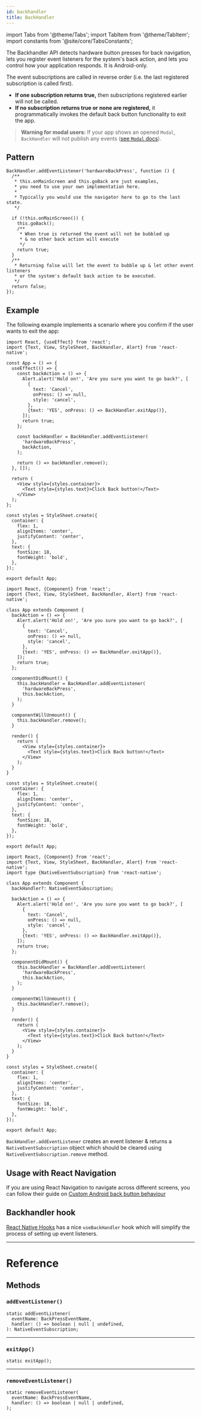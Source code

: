 ```yaml
---
id: backhandler
title: BackHandler
---
```


import Tabs from '@theme/Tabs'; import TabItem from '@theme/TabItem'; import constants from '@site/core/TabsConstants';

The Backhandler API detects hardware button presses for back navigation, lets you register event listeners for the system's back action, and lets you control how your application responds. It is Android-only.

The event subscriptions are called in reverse order (i.e. the last registered subscription is called first).

- **If one subscription returns true,** then subscriptions registered earlier will not be called.
- **If no subscription returns true or none are registered,** it programmatically invokes the default back button functionality to exit the app.

> **Warning for modal users:** If your app shows an opened `Modal`, `BackHandler` will not publish any events ([see `Modal` docs](modal#onrequestclose)).

## Pattern

```tsx
BackHandler.addEventListener('hardwareBackPress', function () {
  /**
   * this.onMainScreen and this.goBack are just examples,
   * you need to use your own implementation here.
   *
   * Typically you would use the navigator here to go to the last state.
   */

  if (!this.onMainScreen()) {
    this.goBack();
    /**
     * When true is returned the event will not be bubbled up
     * & no other back action will execute
     */
    return true;
  }
  /**
   * Returning false will let the event to bubble up & let other event listeners
   * or the system's default back action to be executed.
   */
  return false;
});
```

## Example

The following example implements a scenario where you confirm if the user wants to exit the app:

<Tabs groupId="syntax" queryString defaultValue={constants.defaultSyntax} values={constants.syntax}>
<TabItem value="functional">

```SnackPlayer name=BackHandler&supportedPlatforms=android
import React, {useEffect} from 'react';
import {Text, View, StyleSheet, BackHandler, Alert} from 'react-native';

const App = () => {
  useEffect(() => {
    const backAction = () => {
      Alert.alert('Hold on!', 'Are you sure you want to go back?', [
        {
          text: 'Cancel',
          onPress: () => null,
          style: 'cancel',
        },
        {text: 'YES', onPress: () => BackHandler.exitApp()},
      ]);
      return true;
    };

    const backHandler = BackHandler.addEventListener(
      'hardwareBackPress',
      backAction,
    );

    return () => backHandler.remove();
  }, []);

  return (
    <View style={styles.container}>
      <Text style={styles.text}>Click Back button!</Text>
    </View>
  );
};

const styles = StyleSheet.create({
  container: {
    flex: 1,
    alignItems: 'center',
    justifyContent: 'center',
  },
  text: {
    fontSize: 18,
    fontWeight: 'bold',
  },
});

export default App;
```

</TabItem>
<TabItem value="classical">

<Tabs groupId="language" queryString defaultValue={constants.defaultSnackLanguage} values={constants.snackLanguages}>
<TabItem value="javascript">

```SnackPlayer name=BackHandler&supportedPlatforms=android&ext=js
import React, {Component} from 'react';
import {Text, View, StyleSheet, BackHandler, Alert} from 'react-native';

class App extends Component {
  backAction = () => {
    Alert.alert('Hold on!', 'Are you sure you want to go back?', [
      {
        text: 'Cancel',
        onPress: () => null,
        style: 'cancel',
      },
      {text: 'YES', onPress: () => BackHandler.exitApp()},
    ]);
    return true;
  };

  componentDidMount() {
    this.backHandler = BackHandler.addEventListener(
      'hardwareBackPress',
      this.backAction,
    );
  }

  componentWillUnmount() {
    this.backHandler.remove();
  }

  render() {
    return (
      <View style={styles.container}>
        <Text style={styles.text}>Click Back button!</Text>
      </View>
    );
  }
}

const styles = StyleSheet.create({
  container: {
    flex: 1,
    alignItems: 'center',
    justifyContent: 'center',
  },
  text: {
    fontSize: 18,
    fontWeight: 'bold',
  },
});

export default App;
```

</TabItem>
<TabItem value="typescript">

```SnackPlayer name=BackHandler&supportedPlatforms=android&ext=tsx
import React, {Component} from 'react';
import {Text, View, StyleSheet, BackHandler, Alert} from 'react-native';
import type {NativeEventSubscription} from 'react-native';

class App extends Component {
  backHandler?: NativeEventSubscription;

  backAction = () => {
    Alert.alert('Hold on!', 'Are you sure you want to go back?', [
      {
        text: 'Cancel',
        onPress: () => null,
        style: 'cancel',
      },
      {text: 'YES', onPress: () => BackHandler.exitApp()},
    ]);
    return true;
  };

  componentDidMount() {
    this.backHandler = BackHandler.addEventListener(
      'hardwareBackPress',
      this.backAction,
    );
  }

  componentWillUnmount() {
    this.backHandler?.remove();
  }

  render() {
    return (
      <View style={styles.container}>
        <Text style={styles.text}>Click Back button!</Text>
      </View>
    );
  }
}

const styles = StyleSheet.create({
  container: {
    flex: 1,
    alignItems: 'center',
    justifyContent: 'center',
  },
  text: {
    fontSize: 18,
    fontWeight: 'bold',
  },
});

export default App;
```

</TabItem>
</Tabs>
</TabItem>
</Tabs>

`BackHandler.addEventListener` creates an event listener & returns a `NativeEventSubscription` object which should be cleared using `NativeEventSubscription.remove` method.

## Usage with React Navigation

If you are using React Navigation to navigate across different screens, you can follow their guide on [Custom Android back button behaviour](https://reactnavigation.org/docs/custom-android-back-button-handling/)

## Backhandler hook

[React Native Hooks](https://github.com/react-native-community/hooks#usebackhandler) has a nice `useBackHandler` hook which will simplify the process of setting up event listeners.

---

<h1>Reference</h1>

## Methods

### `addEventListener()`

```tsx
static addEventListener(
  eventName: BackPressEventName,
  handler: () => boolean | null | undefined,
): NativeEventSubscription;
```

---

### `exitApp()`

```tsx
static exitApp();
```

---

### `removeEventListener()`

```tsx
static removeEventListener(
  eventName: BackPressEventName,
  handler: () => boolean | null | undefined,
);
```
